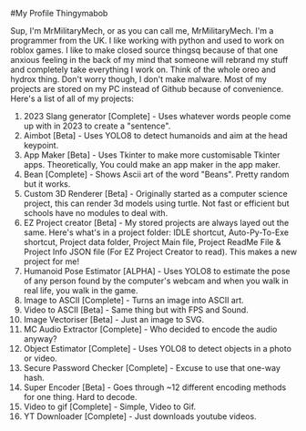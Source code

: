 #My Profile Thingymabob

Sup, I'm MrMilitaryMech, or as you can call me, MrMilitaryMech.
I'm a programmer from the UK. I like working with python and used to work on roblox games.
I like to make closed source thingsq because of that one anxious feeling in the back of my mind that someone will rebrand my stuff and completely take everything I work on. Think of the whole oreo and hydrox thing.
Don't worry though, I don't make malware.
Most of my projects are stored on my PC instead of Github because of convenience. Here's a list of all of my projects:

1. 2023 Slang generator [Complete] - Uses whatever words people come up with in 2023 to create a "sentence".
2. Aimbot [Beta] - Uses YOLO8 to detect humanoids and aim at the head keypoint.
3. App Maker [Beta] - Uses Tkinter to make more customisable Tkinter apps. Theoretically, You could make an app maker in the app maker.
4. Bean [Complete] - Shows Ascii art of the word "Beans". Pretty random but it works.
5. Custom 3D Renderer [Beta] - Originally started as a computer science project, this can render 3d models using turtle. Not fast or efficient but schools have no modules to deal with.
6. EZ Project creator [Beta] - My stored projects are always layed out the same. Here's what's in a project folder: IDLE shortcut, Auto-Py-To-Exe shortcut, Project data folder, Project Main file, Project ReadMe File & Project Info JSON file (For EZ Project Creator to read). This makes a new project for me!
7. Humanoid Pose Estimator [ALPHA] - Uses YOLO8 to estimate the pose of any person found by the computer's webcam and when you walk in real life, you walk in the game.
8. Image to ASCII [Complete] - Turns an image into ASCII art.
9. Video to ASCII [Beta] - Same thing but with FPS and Sound.
10. Image Vectoriser [Beta] - Just an image to SVG.
11. MC Audio Extractor [Complete] - Who decided to encode the audio anyway?
12. Object Estimator [Complete] - Uses YOLO8 to detect objects in a photo or video.
13. Secure Password Checker [Complete] - Excuse to use that one-way hash.
14. Super Encoder [Beta] - Goes through ~12 different encoding methods for one thing. Hard to decode.
15. Video to gif [Complete] - Simple, Video to Gif.
16. YT Downloader [Complete] - Just downloads youtube videos.

<!---
MrMilitaryMech/MrMilitaryMech is a ✨ special ✨ repository because its `README.md` (this file) appears on your GitHub profile.
You can click the Preview link to take a look at your changes.
--->
